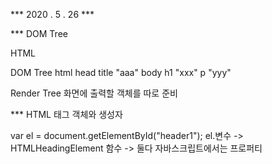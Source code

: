 *** 2020 . 5 . 26 ***

*** DOM Tree

HTML
<Tag>

DOM Tree 
<OBJECT>
html
    head
         title
             "aaa"
     body
         h1
             "xxx"
         p
             "yyy"

Render Tree
화면에 출력할 객체를 따로 준비



*** HTML 태그 객체와 생성자

var el = document.getElementById("header1");           el.변수
    -> HTMLHeadingElement                                 함수  -> 둘다 자바스크립트에서는 프로퍼티
